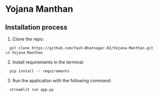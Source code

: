 # Yojana Manthan



## Installation process

1. Clone the repo:
```bash
  git clone https://github.com/Yash-Bhatnagar-02/Yojana-Manthan.git
cd Yojana-Manthan

```

2. Install requirements in the terminal:
```bash
  pip install -r requirements
```

3. Run the application with the following command:
```bash
  streamlit run app.py
```
